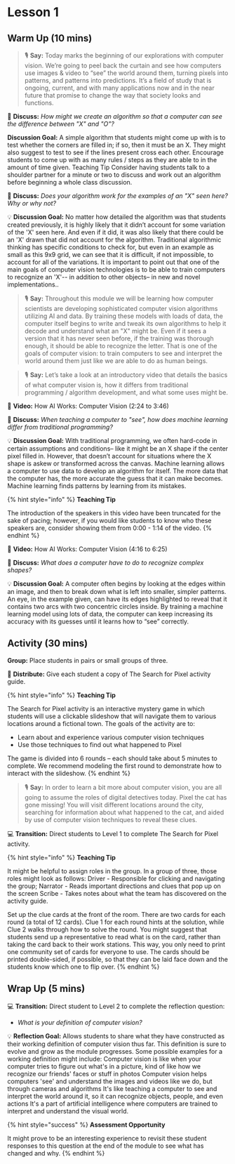 # Lesson 1

## Warm Up (10 mins)

> 🎙️ **Say:** Today marks the beginning of our explorations with computer vision. We’re going to peel back the curtain and see how computers use images & video to “see” the world around them, turning pixels into patterns, and patterns into predictions. It’s a field of study that is ongoing, current, and with many applications now and in the near future that promise to change the way that society looks and functions.

💬 **Discuss:** _How might we create an algorithm so that a computer can see the difference between "X" and "O"?_

**Discussion Goal:** A simple algorithm that students might come up with is to test whether the corners are filled in; if so, then it must be an X. They might also suggest to test to see if the lines present cross each other. Encourage students to come up with as many rules / steps as they are able to in the amount of time given. Teaching Tip Consider having students talk to a shoulder partner for a minute or two to discuss and work out an algorithm before beginning a whole class discussion.

💬 **Discuss:** _Does your algorithm work for the examples of an "X" seen here? Why or why not?_

💡 **Discussion Goal:** No matter how detailed the algorithm was that students created previously, it is highly likely that it didn’t account for some variation of the 'X' seen here. And even if it did, it was also likely that there could be an 'X' drawn that did not account for the algorithm. Traditional algorithmic thinking has specific conditions to check for, but even in an example as small as this 9x9 grid, we can see that it is difficult, if not impossible, to account for all of the variations. It is important to point out that one of the main goals of computer vision technologies is to be able to train computers to recognize an 'X'-- in addition to other objects– in new and novel implementations..

> 🎙️ **Say:** Throughout this module we will be learning how computer scientists are developing sophisticated computer vision algorithms utilizing AI and data. By training these models with loads of data, the computer itself begins to write and tweak its own algorithms to help it decode and understand what an "X" might be. Even if it sees a version that it has never seen before, if the training was thorough enough, it should be able to recognize the letter. That is one of the goals of computer vision: to train computers to see and interpret the world around them just like we are able to do as human beings.

> 🎙️ **Say:** Let’s take a look at an introductory video that details the basics of what computer vision is, how it differs from traditional programming / algorithm development, and what some uses might be.

🎥 **Video:** How AI Works: Computer Vision (2:24 to 3:46)

💬 **Discuss:** _When teaching a computer to "see", how does machine learning differ from traditional programming?_

💡 **Discussion Goal:** With traditional programming, we often hard-code in certain assumptions and conditions– like it might be an X shape if the center pixel filled in. However, that doesn’t account for situations where the X shape is askew or transformed across the canvas. Machine learning allows a computer to use data to develop an algorithm for itself. The more data that the computer has, the more accurate the guess that it can make becomes. Machine learning finds patterns by learning from its mistakes.

{% hint style="info" %}
**Teaching Tip**

The introduction of the speakers in this video have been truncated for the sake of pacing; however, if you would like students to know who these speakers are, consider showing them from 0:00 - 1:14 of the video.
{% endhint %}

🎥 **Video:** How AI Works: Computer Vision (4:16 to 6:25)

💬 **Discuss:** _What does a computer have to do to recognize complex shapes?_

💡 **Discussion Goal:** A computer often begins by looking at the edges within an image, and then to break down what is left into smaller, simpler patterns. An eye, in the example given, can have its edges highlighted to reveal that it contains two arcs with two concentric circles inside. By training a machine learning model using lots of data, the computer can keep increasing its accuracy with its guesses until it learns how to “see” correctly.

## Activity (30 mins)

**Group:** Place students in pairs or small groups of three.

📄 **Distribute:** Give each student a copy of The Search for Pixel activity guide.

{% hint style="info" %}
**Teaching Tip**

The Search for Pixel activity is an interactive mystery game in which students will use a clickable slideshow that will navigate them to various locations around a fictional town. The goals of the activity are to:

* Learn about and experience various computer vision techniques
* Use those techniques to find out what happened to Pixel

The game is divided into 6 rounds – each should take about 5 minutes to complete. We recommend modeling the first round to demonstrate how to interact with the slideshow.
{% endhint %}

> 🎙️ **Say:** In order to learn a bit more about computer vision, you are all going to assume the roles of digital detectives today. Pixel the cat has gone missing! You will visit different locations around the city, searching for information about what happened to the cat, and aided by use of computer vision techniques to reveal these clues.

💻 **Transition:** Direct students to Level 1 to complete The Search for Pixel activity.

{% hint style="info" %}
**Teaching Tip**

It might be helpful to assign roles in the group. In a group of three, those roles might look as follows: Driver - Responsible for clicking and navigating the group; Narrator - Reads important directions and clues that pop up on the screen Scribe - Takes notes about what the team has discovered on the activity guide.

Set up the clue cards at the front of the room. There are two cards for each round (a total of 12 cards). Clue 1 for each round hints at the solution, while Clue 2 walks through how to solve the round. You might suggest that students send up a representative to read what is on the card, rather than taking the card back to their work stations. This way, you only need to print one community set of cards for everyone to use. The cards should be printed double-sided, if possible, so that they can be laid face down and the students know which one to flip over.
{% endhint %}

## Wrap Up (5 mins)

💻 **Transition:** Direct student to Level 2 to complete the reflection question:

* _What is your definition of computer vision?_

💡 **Reflection Goal:** Allows students to share what they have constructed as their working definition of computer vision thus far. This definition is sure to evolve and grow as the module progresses. Some possible examples for a working definition might include: Computer vision is like when your computer tries to figure out what's in a picture, kind of like how we recognize our friends' faces or stuff in photos Computer vision helps computers 'see' and understand the images and videos like we do, but through cameras and algorithms It's like teaching a computer to see and interpret the world around it, so it can recognize objects, people, and even actions It's a part of artificial intelligence where computers are trained to interpret and understand the visual world.

{% hint style="success" %}
**Assessment Opportunity**

It might prove to be an interesting experience to revisit these student responses to this question at the end of the module to see what has changed and why.
{% endhint %}

